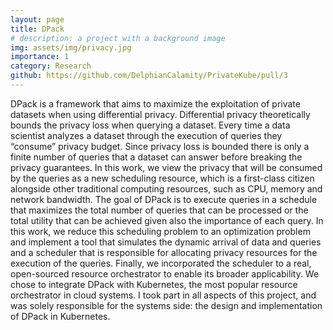 ```yaml
---
layout: page
title: DPack
# description: a project with a background image
img: assets/img/privacy.jpg
importance: 1
category: Research
github: https://github.com/DelphianCalamity/PrivateKube/pull/3
---
```


DPack is a framework that aims to maximize the exploitation of private datasets when using differential privacy. Differential privacy theoretically bounds the privacy loss when querying a dataset. Every time a data scientist analyzes a dataset through the execution of queries they “consume” privacy budget. Since privacy loss is bounded there is only a finite number of queries that a dataset can answer before breaking the privacy guarantees. In this work, we view the privacy that will be consumed by the queries  as a new scheduling resource, which is a first-class citizen alongside other traditional computing resources, such as CPU, memory and network bandwidth. The goal of DPack is to execute queries in a schedule that maximizes the total number of queries that can be processed or the total utility that can be achieved given also the importance of each query. 
In this work, we reduce this scheduling problem to an optimization problem and implement a tool that simulates the dynamic arrival of data and queries and a scheduler that is responsible for allocating privacy resources for the execution of the queries. Finally, we incorporated the scheduler to a real, open-sourced resource orchestrator to enable its broader applicability. We chose to integrate DPack with Kubernetes, the most popular resource orchestrator in cloud systems. I took part in all aspects of this project, and was solely responsible for the systems side: the design and implementation of DPack in Kubernetes.